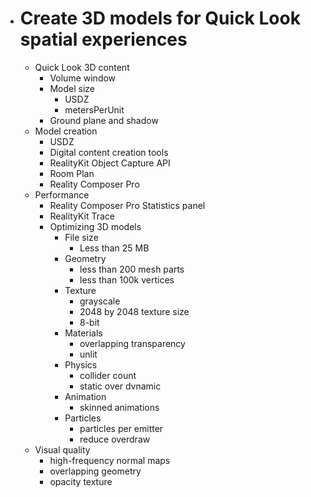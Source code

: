- # Create 3D models for Quick Look spatial experiences
	- Quick Look 3D content
		- Volume window
		- Model size
			- USDZ
			- metersPerUnit
		- Ground plane and shadow
	- Model creation
		- USDZ
		- Digital content creation tools
		- RealityKit Object Capture API
		- Room Plan
		- Reality Composer Pro
	- Performance
		- Reality Composer Pro Statistics panel
		- RealityKit Trace
		- Optimizing 3D models
			- File size
				- Less than 25 MB
			- Geometry
				- less than 200 mesh parts
				- less than 100k vertices
			- Texture
				- grayscale
				- 2048 by 2048 texture size
				- 8-bit
			- Materials
				- overlapping transparency
				- unlit
			- Physics
				- collider count
				- static over dvnamic
			- Animation
				- skinned animations
			- Particles
				- particles per emitter
				- reduce overdraw
	- Visual quality
		- high-frequency normal maps
		- overlapping geometry
		- opacity texture